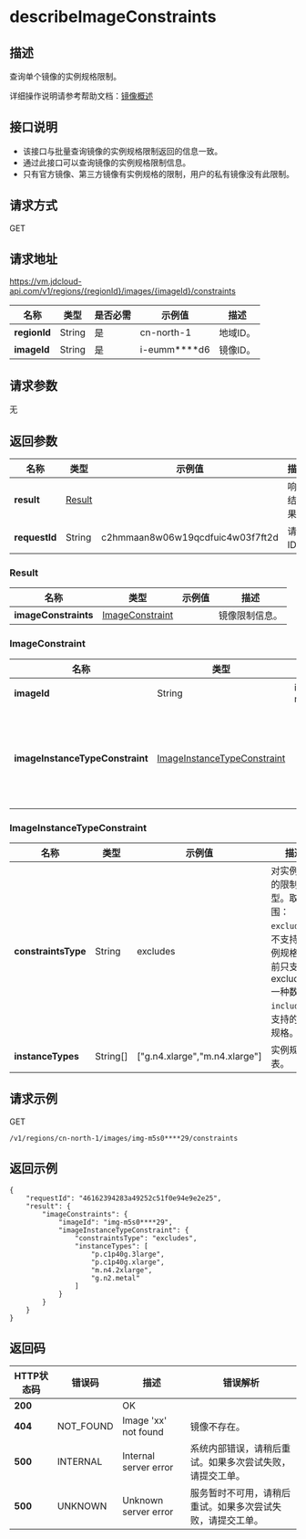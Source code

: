 # describeImageConstraints


## 描述

查询单个镜像的实例规格限制。

详细操作说明请参考帮助文档：[镜像概述](https://docs.jdcloud.com/cn/virtual-machines/image-overview)

## 接口说明
- 该接口与批量查询镜像的实例规格限制返回的信息一致。
- 通过此接口可以查询镜像的实例规格限制信息。
- 只有官方镜像、第三方镜像有实例规格的限制，用户的私有镜像没有此限制。


## 请求方式
GET

## 请求地址
https://vm.jdcloud-api.com/v1/regions/{regionId}/images/{imageId}/constraints

|名称|类型|是否必需|示例值|描述|
|---|---|---|---|---|
|**regionId**|String|是|cn-north-1|地域ID。|
|**imageId**|String|是|i-eumm****d6|镜像ID。|

## 请求参数
无


## 返回参数
|名称|类型|示例值|描述|
|---|---|---|---|
|**result**|[Result](#result)| |响应结果。|
|**requestId**|String|c2hmmaan8w06w19qcdfuic4w03f7ft2d|请求ID。|

### <div id="Result">Result</div>
|名称|类型|示例值|描述|
|---|---|---|---|
|**imageConstraints**|[ImageConstraint](#imageconstraint)| |镜像限制信息。|
### <div id="ImageConstraint">ImageConstraint</div>
|名称|类型|示例值|描述|
|---|---|---|---|
|**imageId**|String|img-m5s0****29|镜像ID。|
|**imageInstanceTypeConstraint**|[ImageInstanceTypeConstraint](#imageinstancetypeconstraint)| |镜像对实例规格的约束信息。|
### <div id="ImageInstanceTypeConstraint">ImageInstanceTypeConstraint</div>
|名称|类型|示例值|描述|
|---|---|---|---|
|**constraintsType**|String|excludes|对实例规格的限制类型。取值范围：<br>`excludes`：不支持的实例规格，当前只支持 excludes 一种数据。<br>`includes`：支持的实例规格。<br>|
|**instanceTypes**|String[]|\[&quot;g.n4.xlarge&quot;,&quot;m.n4.xlarge&quot;\]|实例规格列表。|


## 请求示例
GET

```
/v1/regions/cn-north-1/images/img-m5s0****29/constraints
```



## 返回示例
```
{
    "requestId": "46162394283a49252c51f0e94e9e2e25", 
    "result": {
        "imageConstraints": {
            "imageId": "img-m5s0****29", 
            "imageInstanceTypeConstraint": {
                "constraintsType": "excludes", 
                "instanceTypes": [
                    "p.c1p40g.3large", 
                    "p.c1p40g.xlarge", 
                    "m.n4.2xlarge", 
                    "g.n2.metal"
                ]
            }
        }
    }
}
```

## 返回码
|HTTP状态码|错误码|描述|错误解析|
|---|---|---|---|
|**200**||OK||
|**404**|NOT_FOUND|Image 'xx' not found|镜像不存在。|
|**500**|INTERNAL|Internal server error|系统内部错误，请稍后重试。如果多次尝试失败，请提交工单。|
|**500**|UNKNOWN|Unknown server error|服务暂时不可用，请稍后重试。如果多次尝试失败，请提交工单。|
